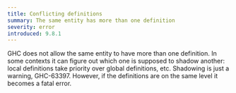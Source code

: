 ```yaml
---
title: Conflicting definitions
summary: The same entity has more than one definition
severity: error
introduced: 9.8.1
---
```


GHC does not allow the same entity to have more than one
definition. In some contexts it can figure out which one
is supposed to shadow another: local definitions take
priority over global definitions, etc. Shadowing is just
a warning, GHC-63397. However, if the definitions are on the same
level it becomes a fatal error.
